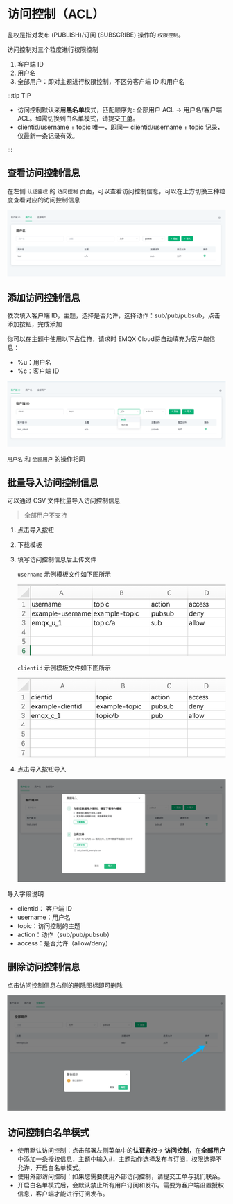 # 访问控制（ACL）

鉴权是指对发布 (PUBLISH)/订阅 (SUBSCRIBE) 操作的 `权限控制`。

访问控制对三个粒度进行权限控制

1. 客户端 ID
2. 用户名
3. 全部用户：即对主题进行权限控制，不区分客户端 ID 和用户名

:::tip TIP

- 访问控制默认采用**黑名单**模式，匹配顺序为: 全部用户 ACL  -> 用户名/客户端 ACL。如需切换到白名单模式，请提交[工单](../feature/tickets.md)。 <br/>
- clientid/username + topic 唯一，即同一 clientid/username + topic 记录，仅最新一条记录有效。

:::

## 查看访问控制信息

在左侧 `认证鉴权` 的 `访问控制` 页面，可以查看访问控制信息，可以在上方切换三种粒度查看对应的访问控制信息

![view_acl](./_assets/view_acl.png)

## 添加访问控制信息

依次填入客户端 ID，主题，选择是否允许，选择动作：sub/pub/pubsub，点击添加按钮，完成添加

你可以在主题中使用以下占位符，请求时 EMQX Cloud将自动填充为客户端信息：

- %u：用户名
- %c：客户端 ID

![add_acl](./_assets/add_acl.png)

`用户名` 和 `全部用户` 的操作相同

## 批量导入访问控制信息

可以通过 CSV 文件批量导入访问控制信息

> 全部用户不支持

1. 点击导入按钮
2. 下载模板
3. 填写访问控制信息后上传文件

   `username` 示例模板文件如下图所示

   ![acl_username_csv](./_assets/acl_username_csv.png)

   `clientid` 示例模板文件如下图所示

   ![acl_clientid_csv](./_assets/acl_clientid_csv.png)

4. 点击导入按钮导入

   ![import_acl](./_assets/import_acl.png)

导入字段说明

- clientid： 客户端 ID
- username：用户名
- topic：访问控制的主题
- action：动作（sub/pub/pubsub）
- access：是否允许（allow/deny）

## 删除访问控制信息

点击访问控制信息右侧的删除图标即可删除

![delete_acl](./_assets/delete_acl.png)

## 访问控制白名单模式 

- 使用默认访问控制：点击部署左侧菜单中的**认证鉴权**-> **访问控制**，在**全部用户**中添加一条授权信息，主题中输入#，主题动作选择发布与订阅，权限选择不允许，开启白名单模式。 
- 使用外部访问控制：如果您需要使用外部访问控制，请提交工单与我们联系。
- 开启白名单模式后，会默认禁止所有用户订阅和发布。需要为客户端设置授权信息，客户端才能进行订阅发布。 
